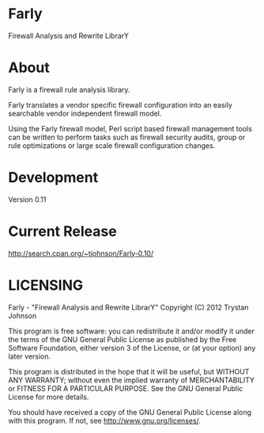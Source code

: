 Farly
=====

Firewall Analysis and Rewrite LibrarY

About
=====

Farly is a firewall rule analysis library.

Farly translates a vendor specific firewall configuration
into an easily searchable vendor independent firewall model.

Using the Farly firewall model, Perl script based firewall 
management tools can be written to perform tasks such as 
firewall security audits, group or rule optimizations or
large scale firewall configuration changes.

Development
===========

Version 0.11

Current Release
===============

http://search.cpan.org/~tjohnson/Farly-0.10/

LICENSING
=========

Farly - "Firewall Analysis and Rewrite LibrarY"
Copyright (C) 2012  Trystan Johnson

This program is free software: you can redistribute it and/or modify
it under the terms of the GNU General Public License as published by
the Free Software Foundation, either version 3 of the License, or
(at your option) any later version.

This program is distributed in the hope that it will be useful,
but WITHOUT ANY WARRANTY; without even the implied warranty of
MERCHANTABILITY or FITNESS FOR A PARTICULAR PURPOSE.  See the
GNU General Public License for more details.

You should have received a copy of the GNU General Public License
along with this program.  If not, see <http://www.gnu.org/licenses/>.